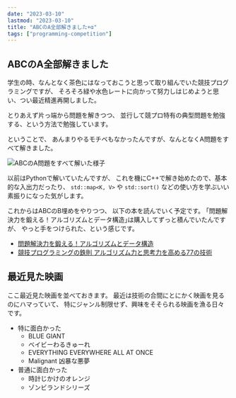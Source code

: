 ```yaml
---
date: "2023-03-10"
lastmod: "2023-03-10"
title: "ABCのA全部解きました+α"
tags: ["programming-competition"]
---
```


## ABCのA全部解きました

学生の時、なんとなく茶色にはなっておこうと思って取り組んでいた競技プログラミングですが、
そろそろ緑や水色レートに向かって努力しはじめようと思い、つい最近精進再開しました。

とりあえず片っ端から問題を解きつつ、
並行して競プロ特有の典型問題を勉強する、という方法で勉強しています。

ということで、
あんまりやるモチベもなかったんですが、なんとなくA問題をすべて解きました。

![ABCのA問題をすべて解いた様子](/images/complete-abc-a.jpg)

以前はPythonで解いていたんですが、
これを機にC++で解き始めたので、基本的な入出力だったり、
`std::map<K, V>` や `std::sort()` などの使い方を学ぶいい素振りになった気がします。

これからはABCのB埋めをやりつつ、
以下の本を読んでいく予定です。
｢問題解決力を鍛える！アルゴリズムとデータ構造｣は購入してずっと積んでいたんですが、
やっと手をつけられた、という感じです。

- [問題解決力を鍛える！アルゴリズムとデータ構造](https://www.kspub.co.jp/book/detail/5128442.html)
- [競技プログラミングの鉄則 アルゴリズム力と思考力を高める77の技術](https://book.mynavi.jp/ec/products/detail/id=131288)

## 最近見た映画

ここ最近見た映画を並べておきます。
最近は技術の合間にとにかく映画を見るのにハマっていて、
特にジャンル制限せず、興味をそそられる映画を漁る日々です。

- 特に面白かった
  - BLUE GIANT
  - ベイビーわるきゅーれ
  - EVERYTHING EVERYWHERE ALL AT ONCE
  - Malignant 凶暴な悪夢
- 普通に面白かった
  - 時計じかけのオレンジ
  - ゾンビランドシリーズ
